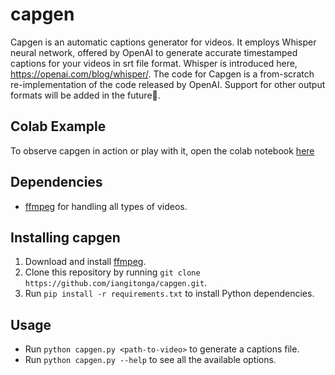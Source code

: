 # capgen
Capgen is an automatic captions generator for videos. It employs Whisper neural network,
offered by OpenAI to generate accurate timestamped captions for your videos in srt file format.
Whisper is introduced here, https://openai.com/blog/whisper/. The code for Capgen is a from-scratch
re-implementation of the code released by OpenAI. Support for other output formats will be added in the future👀.

## Colab Example
To observe capgen in action or play with it, open the colab notebook [here](https://colab.research.google.com/drive/1O1FIQVogzoPlXmf4xZ-mn6q48M5jzXeG?usp=sharing)

## Dependencies
- [ffmpeg](https://ffmpeg.org/download.html) for handling all types of videos.

## Installing capgen
1. Download and install [ffmpeg](https://ffmpeg.org/download.html).
2. Clone this repository by running `git clone https://github.com/iangitonga/capgen.git`.
3. Run `pip install -r requirements.txt` to install Python dependencies.

## Usage
- Run `python capgen.py <path-to-video>` to generate a captions file.
- Run `python capgen.py --help` to see all the available options.